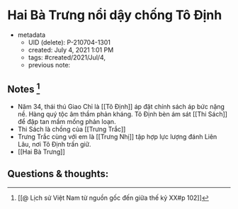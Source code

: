 ---
---

# Hai Bà Trưng nổi dậy chống Tô Định

- metadata
	- UID (delete): P-210704-1301
	- created: July 4, 2021 1:01 PM
	- tags: #created/2021/Jul/4,
	- previous note:

## Notes [^1]
- Năm 34, thái thú Giao Chỉ là [[Tô Định]] áp đặt chính sách áp bức nặng nề. Hàng quý tộc âm thầm phản kháng. Tô Định bèn ám sát [[Thi Sách]] để đập tan mầm mống phản loạn.
- Thi Sách là chồng của [[Trưng Trắc]]
- Trưng Trắc cùng với em là [[Trưng Nhị]] tập hợp lực lượng đánh Liên Lâu, nơi Tô Định trấn giữ.
- [[Hai Bà Trưng]]
## Questions & thoughts:
[^1]:[[@ Lịch sử Việt Nam từ nguồn gốc đến giữa thế kỷ XX#p 102]]
